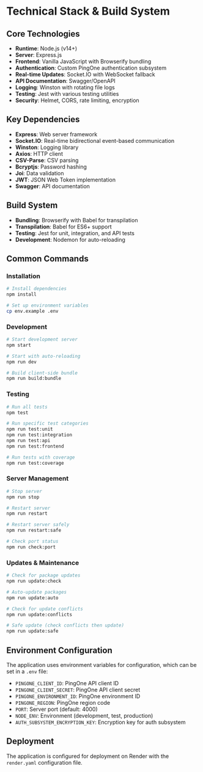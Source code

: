 # Technical Stack & Build System

## Core Technologies
- **Runtime**: Node.js (v14+)
- **Server**: Express.js
- **Frontend**: Vanilla JavaScript with Browserify bundling
- **Authentication**: Custom PingOne authentication subsystem
- **Real-time Updates**: Socket.IO with WebSocket fallback
- **API Documentation**: Swagger/OpenAPI
- **Logging**: Winston with rotating file logs
- **Testing**: Jest with various testing utilities
- **Security**: Helmet, CORS, rate limiting, encryption

## Key Dependencies
- **Express**: Web server framework
- **Socket.IO**: Real-time bidirectional event-based communication
- **Winston**: Logging library
- **Axios**: HTTP client
- **CSV-Parse**: CSV parsing
- **Bcryptjs**: Password hashing
- **Joi**: Data validation
- **JWT**: JSON Web Token implementation
- **Swagger**: API documentation

## Build System
- **Bundling**: Browserify with Babel for transpilation
- **Transpilation**: Babel for ES6+ support
- **Testing**: Jest for unit, integration, and API tests
- **Development**: Nodemon for auto-reloading

## Common Commands

### Installation
```bash
# Install dependencies
npm install

# Set up environment variables
cp env.example .env
```

### Development
```bash
# Start development server
npm start

# Start with auto-reloading
npm run dev

# Build client-side bundle
npm run build:bundle
```

### Testing
```bash
# Run all tests
npm test

# Run specific test categories
npm run test:unit
npm run test:integration
npm run test:api
npm run test:frontend

# Run tests with coverage
npm run test:coverage
```

### Server Management
```bash
# Stop server
npm run stop

# Restart server
npm run restart

# Restart server safely
npm run restart:safe

# Check port status
npm run check:port
```

### Updates & Maintenance
```bash
# Check for package updates
npm run update:check

# Auto-update packages
npm run update:auto

# Check for update conflicts
npm run update:conflicts

# Safe update (check conflicts then update)
npm run update:safe
```

## Environment Configuration
The application uses environment variables for configuration, which can be set in a `.env` file:

- `PINGONE_CLIENT_ID`: PingOne API client ID
- `PINGONE_CLIENT_SECRET`: PingOne API client secret
- `PINGONE_ENVIRONMENT_ID`: PingOne environment ID
- `PINGONE_REGION`: PingOne region code
- `PORT`: Server port (default: 4000)
- `NODE_ENV`: Environment (development, test, production)
- `AUTH_SUBSYSTEM_ENCRYPTION_KEY`: Encryption key for auth subsystem

## Deployment
The application is configured for deployment on Render with the `render.yaml` configuration file.
